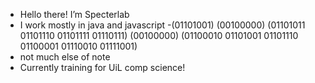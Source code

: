 - Hello there! I’m Specterlab
- I work mostly in java and javascript
-(01101001) (00100000) (01101011 01101110 01101111 01110111) (00100000) (01100010 01101001 01101110 01100001 01110010 01111001)
- not much else of note 
- Currently training for UiL comp science!
